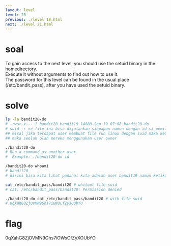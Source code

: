 ```yaml
---
layout: level
level: 20
previous: ./level 19.html
next: ./level 21.html
---
```


# soal
To gain access to the next level, you should use the setuid binary in the homedirectory. \
Execute it without arguments to find out how to use it. \
The password for this level can be found in the usual place (/etc/bandit_pass), after you have used the setuid binary.

# solve
```bash
ls -la bandit20-do 
# -rwsr-x--- 1 bandit20 bandit19 14880 Sep 19 07:08 bandit20-do
# suid -r => file ini bisa dijalankan siapapun namun dengan id si pemilik file tersebut
## misal jika terdapat user membuat file run linux dengan suid maka ketika user lain me run file itu.tersebut
## maka seolah olah mereka menggunakan user owner

./bandit20-do
# Run a command as another user.
#  Example: ./bandit20-do id

/bandit20-do whoami
# bandit20
# disini bisa kita lihat padahal kita adalah user bandit19 namun ketika di whoami output yang muncul adalah bandit20

cat /etc/bandit_pass/bandit20 # whitout file suid
# cat: /etc/bandit_pass/bandit20: Permission denied

./bandit20-do cat /etc/bandit_pass/bandit20 # with file suid
# 0qXahG8ZjOVMN9Ghs7iOWsCfZyXOUbYO
```

# flag
0qXahG8ZjOVMN9Ghs7iOWsCfZyXOUbYO